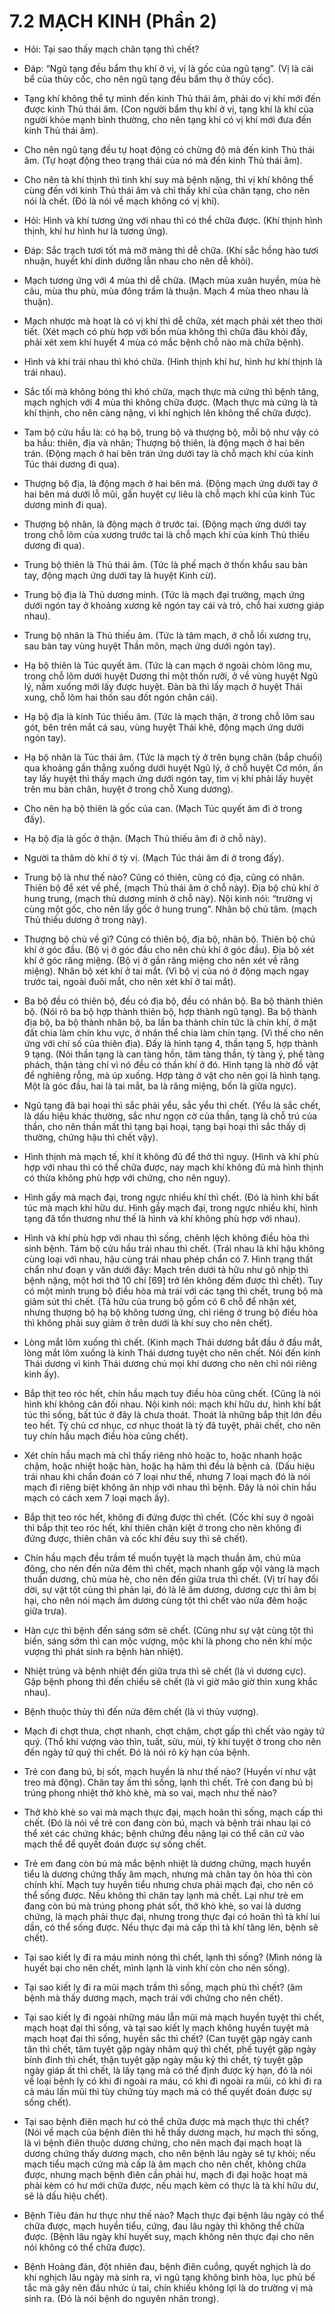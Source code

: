 # 7.2 MẠCH KINH (Phần 2)

-   Hỏi: Tại sao thấy mạch chân tạng thì chết?

-   Đáp: “Ngũ tạng đều bẩm thụ khí ở vị, vị là gốc của ngũ tạng”. (Vị là cái bể của thủy cốc, cho nên ngũ tạng đều bẩm thụ ở thủy cốc).

-   Tạng khí không thể tự mình đến kinh Thủ thái âm, phải do vị khí mới đến được kinh Thủ thái âm. (Con người bẩm thụ khí ở vị, tạng khí là khí của người khỏe mạnh bình thường, cho nên tạng khí có vị khí mới đưa đến kinh Thủ thái âm).

-   Cho nên ngũ tạng đều tự hoạt động có chừng độ mà đến kinh Thủ thái âm. (Tự hoạt động theo trạng thái của nó mà đến kinh Thủ thái âm).

-   Cho nên tà khí thịnh thì tinh khí suy mà bệnh nặng, thì vị khí không thể cùng đến với kinh Thủ thái âm và chỉ thấy khí của chân tạng, cho nên nói là chết. (Đó là nói về mạch không có vị khí).

-   Hỏi: Hình và khí tương ứng với nhau thì có thể chữa được. (Khí thịnh hình thịnh, khí hư hình hư là tương ứng).

-   Đáp: Sắc trạch tươi tốt mà mỡ màng thì dễ chữa. (Khí sắc hồng hào tươi nhuận, huyết khí dinh dưỡng lẫn nhau cho nên dễ khỏi).

-   Mạch tương ứng với 4 mùa thì dễ chữa. (Mạch mùa xuân huyền, mùa hè câu, mùa thu phù, mùa đông trầm là thuận. Mạch 4 mùa theo nhau là thuận).

-   Mạch nhược mà hoạt là có vị khí thì dễ chữa, xét mạch phải xét theo thời tiết. (Xét mạch có phù hợp với bốn mùa không thì chữa đâu khỏi đấy, phải xét xem khí huyết 4 mùa có mắc bệnh chỗ nào mà chữa bệnh).

-   Hình và khí trái nhau thì khó chữa. (Hình thịnh khí hư, hình hư khí thịnh là trái nhau).

-   Sắc tối mà không bóng thì khó chữa, mạch thực mà cứng thì bệnh tăng, mạch nghịch với 4 mùa thì không chữa được. (Mạch thực mà cứng là tà khí thịnh, cho nên càng nặng, vì khí nghịch lên không thể chữa được).

-   Tam bộ cửu hầu là: có hạ bộ, trung bộ và thượng bộ, mỗi bộ như vậy có ba hầu: thiên, địa và nhân; Thượng bộ thiên, là động mạch ở hai bên trán. (Động mạch ở hai bên trán ứng dưới tay là chỗ mạch khí của kinh Túc thái dương đi qua).

-   Thượng bộ địa, là động mạch ở hai bên má. (Động mạch ứng dưới tay ở hai bên má dưới lỗ mũi, gần huyệt cự liêu là chỗ mạch khí của kinh Túc dương minh đi qua).

-   Thượng bộ nhân, là động mạch ở trước tai. (Động mạch ứng dưới tay trong chỗ lõm của xương trước tai là chỗ mạch khí của kinh Thủ thiếu dương đi qua).

-   Trung bộ thiên là Thủ thái âm. (Tức là phế mạch ở thốn khẩu sau bàn tay, động mạch ứng dưới tay là huyệt Kinh cừ).

-   Trung bộ địa là Thủ dương minh. (Tức là mạch đại trường, mạch ứng dưới ngón tay ở khoảng xương kẽ ngón tay cái và trỏ, chỗ hai xương giáp nhau).

-   Trung bộ nhân là Thủ thiếu âm. (Tức là tâm mạch, ở chỗ lồi xương trụ, sau bàn tay vùng huyệt Thần môn, mạch ứng dưới ngón tay).

-   Hạ bộ thiên là Túc quyết âm. (Tức là can mạch ở ngoài chòm lông mu, trong chỗ lõm dưới huyệt Dương thỉ một thốn rưỡi, ở về vùng huyệt Ngũ lý, nằm xuống mới lấy được huyệt. Đàn bà thì lấy mạch ở huyệt Thái xung, chỗ lõm hai thốn sau đốt ngón chân cái).

-   Hạ bộ địa là kinh Túc thiếu âm. (Tức là mạch thận, ở trong chỗ lõm sau gót, bên trên mắt cá sau, vùng huyệt Thái khê, động mạch ứng dưới ngón tay).

-   Hạ bộ nhân là Túc thái âm. (Tức là mạch tỳ ở trên bụng chân (bắp chuối) qua khoảng gần thẳng xuống dưới huyệt Ngũ lý, ở chỗ huyệt Cơ môn, ấn tay lấy huyệt thì thấy mạch ứng dưới ngón tay, tìm vị khí phải lấy huyệt trên mu bàn chân, huyệt ở trong chỗ Xung dương).

-   Cho nên hạ bộ thiên là gốc của can. (Mạch Túc quyết âm đi ở trong đấy).

-   Hạ bộ địa là gốc ở thận. (Mạch Thủ thiếu âm đi ở chỗ này).

-   Người ta thăm dò khí ở tỳ vị. (Mạch Túc thái âm đi ở trong đấy).

-   Trung bộ là như thế nào? Cũng có thiên, cũng có địa, cũng có nhân. Thiên bộ để xét về phế, (mạch Thủ thái âm ở chỗ này). Địa bộ chủ khí ở hung trung, (mạch thủ dương minh ở chỗ này). Nội kinh nói: “trường vị cùng một gốc, cho nên lấy gốc ở hung trung”. Nhân bộ chủ tâm. (mạch Thủ thiếu dương ở trong này).

-   Thượng bộ chủ về gì? Cũng có thiên bộ, địa bộ, nhân bộ. Thiên bộ chủ khí ở góc đầu. (Bộ vị ở góc đầu cho nên chủ khí ở góc đầu). Địa bộ xét khí ở góc răng miệng. (Bộ vị ở gần răng miệng cho nên xét về răng miệng). Nhân bộ xét khí ở tai mắt. (Vì bộ vị của nó ở động mạch ngay trước tai, ngoài đuôi mắt, cho nên xét khí ở tai mắt).

-   Ba bộ đều có thiên bộ, đều có địa bộ, đều có nhân bộ. Ba bộ thành thiên bộ. (Nói rõ ba bộ hợp thành thiên bộ, hợp thành ngũ tạng). Ba bộ thành địa bộ, ba bộ thành nhân bộ, ba lần ba thành chín tức là chín khí, ở mặt đất chia làm chín khu vực, ở nhân thể chia làm chín tạng. (Vì thế cho nên ứng với chí số của thiên địa). Đấy là hình tạng 4, thần tạng 5, hợp thành 9 tạng. (Nói thần tạng là can tàng hồn, tâm tàng thần, tỳ tàng ý, phế tàng phách, thận tàng chí vì nó đều có thần khí ở đó. Hình tạng là nhờ đồ vật để nghiêng rỗng, mà úp xuống. Hợp tàng ở vật cho nên gọi là hình tạng. Một là góc đầu, hai là tai mắt, ba là răng miệng, bốn là giữa ngực).

-   Ngũ tạng đã bại hoại thì sắc phải yểu, sắc yểu thì chết. (Yểu là sắc chết, là dấu hiệu khác thường, sắc như ngọn cờ của thần, tạng là chỗ trú của thần, cho nên thần mất thì tạng bại hoại, tạng bại hoại thì sắc thấy dị thường, chứng hậu thì chết vậy).

-   Hình thịnh mà mạch tế, khí ít không đủ để thở thì nguy. (Hình và khí phù hợp với nhau thì có thể chữa được, nay mạch khí không đủ mà hình thịnh có thừa không phù hợp với chứng, cho nên nguy).

-   Hình gầy mà mạch đại, trong ngực nhiều khí thì chết. (Đó là hình khí bất túc mà mạch khí hữu dư. Hình gầy mạch đại, trong ngực nhiều khí, hình tạng đã tổn thương như thế là hình và khí không phù hợp với nhau).

-   Hình và khí phù hợp với nhau thì sống, chênh lệch không điều hòa thì sinh bệnh. Tám bộ cửu hầu trái nhau thì chết. (Trái nhau là khí hậu không cùng loại với nhau, hậu cùng trái nhau phép chẩn có 7. Hình trạng thất chẩn như đoạn y văn dưới đây: Mạch trên dưới tả hữu như gõ nhịp thì bệnh nặng, một hơi thở 10 chí [69] trở lên không đếm được thì chết). Tuy có một mình trung bộ điều hòa mà trái với các tạng thì chết, trung bộ mà giảm sút thì chết. (Tả hữu của trung bộ gồm có 6 chỗ để nhận xét, nhưng thượng bộ hạ bộ không tương ứng, chỉ riêng ở trung bộ điều hòa thì không phải suy giảm ở trên dưới là khí suy cho nên chết).​

-   Lòng mắt lõm xuống thì chết. (Kinh mạch Thái dương bắt đầu ở đầu mắt, lòng mắt lõm xuống là kinh Thái dương tuyệt cho nên chết. Nói đến kinh Thái dương vì kinh Thái dương chủ mọi khí dương cho nên chỉ nói riêng kinh ấy).

-   Bắp thịt teo róc hết, chín hầu mạch tuy điều hòa cũng chết. (Cũng là nói hình khí không cân đối nhau. Nội kinh nói: mạch khí hữu dư, hình khí bất túc thì sống, bất túc ở đây là chưa thoát. Thoát là những bắp thịt lớn đều teo hết. Tỳ chủ cơ nhục, cơ nhục thoát là tỳ đã tuyệt, phải chết, cho nên tuy chín hầu mạch điều hòa cũng chết).

-   Xét chín hầu mạch mà chỉ thấy riêng nhỏ hoặc to, hoặc nhanh hoặc chậm, hoặc nhiệt hoặc hàn, hoặc hạ hãm thì đều là bệnh cả. (Dấu hiệu trái nhau khi chẩn đoán có 7 loại như thế, nhưng 7 loại mạch đó là nói mạch đi riêng biệt không ăn nhịp với nhau thì bệnh. Đây là nói chín hầu mạch có cách xem 7 loại mạch ấy).

-   Bắp thịt teo róc hết, không đi đứng được thì chết. (Cốc khí suy ở ngoài thì bắp thịt teo róc hết, khí thiên chân kiệt ở trong cho nên không đi đứng được, thiên chân và cốc khí đều suy thì sẽ chết).

-   Chín hầu mạch đều trầm tế muốn tuyệt là mạch thuần âm, chủ mùa đông, cho nên đến nửa đêm thì chết, mạch nhanh gấp vội vàng là mạch thuần dương, chủ mùa hè, cho nên đến giữa trưa thì chết. (Vị trí hay đổi dời, sự vật tột cùng thì phản lại, đó là lẽ âm dương, dương cực thì âm bị hại, cho nên nói mạch âm dương cùng tột thì chết vào nửa đêm hoặc giữa trưa).

-   Hàn cực thì bệnh đến sáng sớm sẽ chết. (Cũng như sự vật cùng tột thì biến, sáng sớm thì can mộc vượng, mộc khí là phong cho nên khí mộc vượng thì phát sinh ra bệnh hàn nhiệt).

-   Nhiệt trúng và bệnh nhiệt đến giữa trưa thì sẽ chết (là vì dương cực). Gặp bệnh phong thì đến chiều sẽ chết (là vì giờ mão giờ thìn xung khắc nhau).

-   Bệnh thuộc thủy thì đến nửa đêm chết (là vì thủy vượng).

-   Mạch đi chợt thưa, chợt nhanh, chợt chậm, chợt gấp thì chết vào ngày tứ quý. (Thổ khí vượng vào thìn, tuất, sửu, mùi, tỳ khí tuyệt ở trong cho nên đến ngày tứ quý thì chết. Đó là nói rõ kỳ hạn của bệnh.​

-   Trẻ con đang bú, bị sốt, mạch huyền là như thế nào? (Huyền ví như vật treo mà động). Chân tay ấm thì sống, lạnh thì chết. Trẻ con đang bú bị trúng phong nhiệt thở khò khè, mà so vai, mạch như thế nào?

-   Thở khò khè so vai mà mạch thực đại, mạch hoãn thì sống, mạch cấp thì chết. (Đó là nói về trẻ con đang còn bú, mạch và bệnh trái nhau lại có thể xét các chứng khác; bệnh chứng đều nặng lại có thể căn cứ vào mạch thể để quyết đoán được sự sống chết.

-   Trẻ em đang còn bú mà mắc bệnh nhiệt là dương chứng, mạch huyền tiểu là dương chứng thấy âm mạch, nhưng mà chân tay ôn hòa thì còn chính khí. Mạch tuy huyền tiểu nhưng chưa phải mạch đại, cho nên có thể sống được. Nếu không thì chân tay lạnh mà chết. Lại như trẻ em đang còn bú mà trúng phong phát sốt, thở khò khè, so vai là dương chứng, là mạch phải thực đại, nhưng trong thực đại có hoãn thì tà khí lui dần, có thể sống được. Nếu thực đại mà cấp thì tà khí tăng lên, bệnh sẽ chết).

-   Tại sao kiết lỵ đi ra máu mình nóng thì chết, lạnh thì sống? (Mình nóng là huyết bại cho nên chết, mình lạnh là vinh khí còn cho nên sống).

-   Tại sao kiết lỵ đi ra mũi mạch trầm thì sống, mạch phù thì chết? (âm bệnh mà thấy dương mạch, mạch trái với chứng cho nên chết).

-   Tại sao kiết lỵ đi ngoài những máu lẫn mũi mà mạch huyền tuyệt thì chết, mạch hoạt đại thì sống, và tại sao kiết lỵ mạch không huyền tuyệt mà mạch hoạt đại thì sống, huyền sắc thì chết? (Can tuyệt gặp ngày canh tân thì chết, tâm tuyệt gặp ngày nhâm quý thì chết, phế tuyệt gặp ngày bính đinh thì chết, thận tuyệt gặp ngày mậu kỷ thì chết, tỳ tuyệt gặp ngày giáp ất thì chết, là lấy tạng mà có thể định được kỳ hạn, đó là nói về loại bệnh lỵ có khi đi ngoài ra máu, có khi đi ngoài ra mũi, có khi đi ra cả máu lấn mũi thì tùy chứng tùy mạch mà có thể quyết đoán được sự sống chết).

-   Tại sao bệnh điên mạch hư có thể chữa được mà mạch thực thì chết? (Nói về mạch của bệnh điên thì hễ thấy dương mạch, hư mạch thì sống, là vì bệnh điên thuộc dương chứng, cho nên mạch đại mạch hoạt là dương chứng thấy dương mạch, cho nên bệnh lâu ngày sẽ tự khỏi; nếu mạch tiểu mạch cứng mà cấp là âm mạch cho nên chết, không chữa được, nhưng mạch bệnh điên cần phải hư, mạch đi đại hoặc hoạt mà phải kèm có hư mới chữa được, nếu mạch kèm có thực là tà khí hữu dư, sẽ là dấu hiệu chết).

-   Bệnh Tiêu đản hư thực như thế nào? Mạch thực đại bệnh lâu ngày có thể chữa được, mạch huyền tiểu, cứng, đau lâu ngày thì không thể chữa được. (Bệnh lâu ngày khí huyết suy, mạch không nên thực đại cho nên nói không có thể chữa được).

-   Bệnh Hoàng đản, đột nhiên đau, bệnh điên cuồng, quyết nghịch là do khí nghịch lâu ngày mà sinh ra, vì ngũ tạng không bình hòa, lục phủ bế tắc mà gây nên đầu nhức ù tai, chín khiếu không lợi là do trường vị mà sinh ra. (Đó là nói bệnh do nguyên nhân trong).

